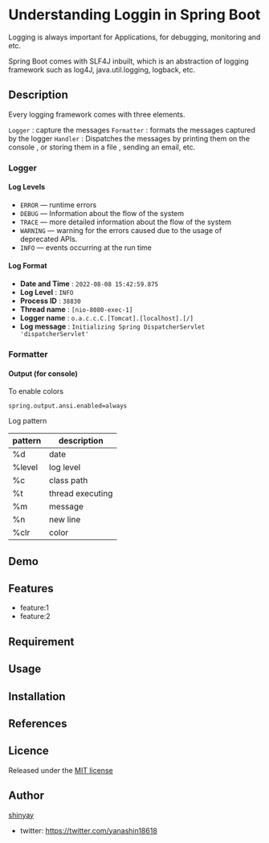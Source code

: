 # Understanding Loggin in Spring Boot

Logging is always important for Applications, for debugging, monitoring and etc.

Spring Boot comes with SLF4J inbuilt, which is an abstraction of logging framework such as log4J, java.util.logging, logback, etc.

## Description

Every logging framework comes with three elements.

`Logger` : capture the messages
`Formatter` : formats the messages captured by the logger
`Handler` : Dispatches the messages by printing them on the console , or storing them in a file , sending an email, etc.

### Logger

#### Log Levels

- `ERROR` — runtime errors
- `DEBUG` — Information about the flow of the system
- `TRACE` — more detailed information about the flow of the system
- `WARNING` — warning for the errors caused due to the usage of deprecated APIs.
- `INFO` — events occurring at the run time

#### Log Format

- **Date and Time** : `2022-08-08 15:42:59.875`
- **Log Level** : `INFO`
- **Process ID** : `38830`
- **Thread name** : `[nio-8080-exec-1]`
- **Logger name** : `o.a.c.c.C.[Tomcat].[localhost].[/]`
- **Log message** : `Initializing Spring DispatcherServlet 'dispatcherServlet'`

### Formatter

#### Output (for console)

To enable colors

```properties
spring.output.ansi.enabled=always
```

Log pattern

| pattern | description      |
|---------|------------------|
| %d      | date             |
| %level  | log level        |
| %c      | class path       |
| %t      | thread executing |
| %m      | message          |
| %n      | new line         |
| %clr    | color            |

## Demo

## Features

- feature:1
- feature:2

## Requirement

## Usage

## Installation

## References

## Licence

Released under the [MIT license](https://gist.githubusercontent.com/shinyay/56e54ee4c0e22db8211e05e70a63247e/raw/34c6fdd50d54aa8e23560c296424aeb61599aa71/LICENSE)

## Author

[shinyay](https://github.com/shinyay)
- twitter: https://twitter.com/yanashin18618
